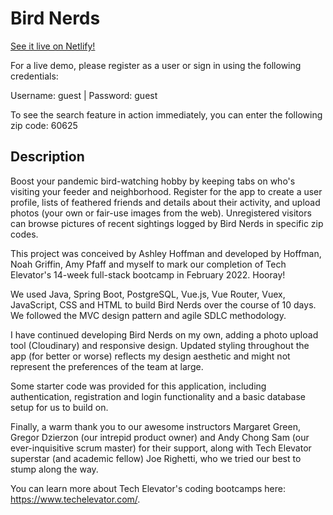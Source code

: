 # Bird Nerds

[See it live on Netlify!](https://bird-nerds.netlify.app/)

For a live demo, please register as a user or sign in using the following credentials:

Username: guest | Password: guest

To see the search feature in action immediately, you can enter the following zip code: 60625

## Description

Boost your pandemic bird-watching hobby by keeping tabs on who's visiting your feeder and neighborhood. Register for the app to create a user profile, lists of feathered friends and details about their activity, and upload photos (your own or fair-use images from the web). Unregistered visitors can browse pictures of recent sightings logged by Bird Nerds in specific zip codes.

This project was conceived by Ashley Hoffman and developed by Hoffman, Noah Griffin, Amy Pfaff and myself to mark our completion of Tech Elevator's 14-week full-stack bootcamp in February 2022. Hooray!

We used Java, Spring Boot, PostgreSQL, Vue.js, Vue Router, Vuex, JavaScript, CSS and HTML to build Bird Nerds over the course of 10 days. We followed the MVC design pattern and agile SDLC methodology.

I have continued developing Bird Nerds on my own, adding a photo upload tool (Cloudinary) and responsive design. Updated styling throughout the app (for better or worse) reflects my design aesthetic and might not represent the preferences of the team at large.

Some starter code was provided for this application, including authentication, registration and login functionality and a basic database setup for us to build on.

Finally, a warm thank you to our awesome instructors Margaret Green, Gregor Dzierzon (our intrepid product owner) and Andy Chong Sam (our ever-inquisitive scrum master) for their support, along with Tech Elevator superstar (and academic fellow) Joe Righetti, who we tried our best to stump along the way.

You can learn more about Tech Elevator's coding bootcamps here: https://www.techelevator.com/.

<!--# Final Capstone

This directory contains all of the starter projects for the final capstone. The Vue starter project works with both the Java and .NET backend projects with a single configuration update that you can read about in the README.

Each project contains instructions that provides information about the starting code and explains how to get started with the final capstone project.-->
